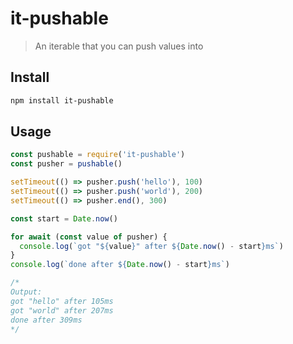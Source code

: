 # it-pushable

> An iterable that you can push values into

## Install

```sh
npm install it-pushable
```

## Usage

```js
const pushable = require('it-pushable')
const pusher = pushable()

setTimeout(() => pusher.push('hello'), 100)
setTimeout(() => pusher.push('world'), 200)
setTimeout(() => pusher.end(), 300)

const start = Date.now()

for await (const value of pusher) {
  console.log(`got "${value}" after ${Date.now() - start}ms`)
}
console.log(`done after ${Date.now() - start}ms`)

/*
Output:
got "hello" after 105ms
got "world" after 207ms
done after 309ms
*/
```
